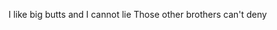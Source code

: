 I like big butts and I cannot lie
Those other brothers can't deny

<!---
Bestofmax07/Bestofmax07 is a ✨ special ✨ repository because its `README.md` (this file) appears on your GitHub profile.
You can click the Preview link to take a look at your changes.
--->
